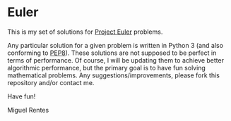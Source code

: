 # Euler

This is my set of solutions for [Project Euler](http://projecteuler.net/ "Project Euler") problems.

Any particular solution for a given problem is written in Python 3 (and also conforming to [PEP8](http://www.python.org/dev/peps/pep-0008/ "PEP 8 -- Style Guide for Python Code")). These solutions are not supposed to be perfect in terms of performance. Of course, I will be updating them to achieve better algorithmic performance, but the primary goal is to have fun solving mathematical problems. Any suggestions/improvements, please fork this repository and/or contact me.

Have fun!

Miguel Rentes